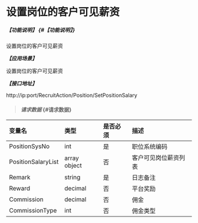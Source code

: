 # 设置岗位的客户可见薪资
##### _【功能说明】_ {#【功能说明】}

设置岗位的客户可见薪资


_**【应用场景】**_

设置岗位的客户可见薪资

_**【接口地址】**_

http://ip:port/RecruitAction/Position/SetPositionSalary

> #### _请求数据_ {#请求数据}

| 变量名 | 类型 | 是否必须 | 描述 |
| :--- | :--- | :--- | :--- |
| PositionSysNo | int | 是 | 职位系统编码 |
| PositionSalaryList | array object | 否 | 客户可见岗位薪资列表 |
| Remark| string| 是 | 日志备注 |
| Reward|decimal| 否 | 平台奖励|
|Commission|decimal| 否 | 佣金|
|CommissionType|int| 否 | 佣金类型|









